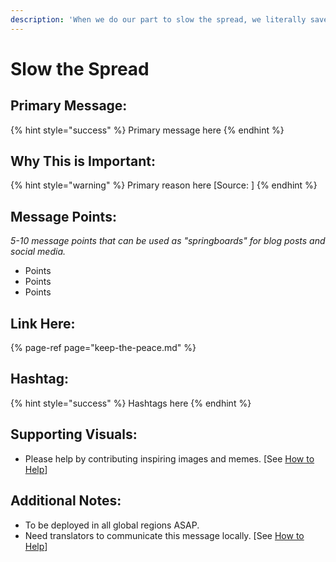 ```yaml
---
description: 'When we do our part to slow the spread, we literally save lives.'
---
```


# Slow the Spread

## Primary Message:

{% hint style="success" %}
Primary message here
{% endhint %}

## Why This is Important:

{% hint style="warning" %}
Primary reason here \[Source: \]
{% endhint %}

## Message Points:

_5-10 message points that can be used as "springboards" for blog posts and social media._

* Points
* Points
* Points

## Link Here:

{% page-ref page="keep-the-peace.md" %}

## Hashtag:

{% hint style="success" %}
Hashtags here
{% endhint %}

## Supporting Visuals:

* Please help by contributing inspiring images and memes. \[See [How to Help](../how-to-help.md)\]

## Additional Notes:

* To be deployed in all global regions ASAP.
* Need translators to communicate this message locally. \[See [How to Help](../how-to-help.md)\]
